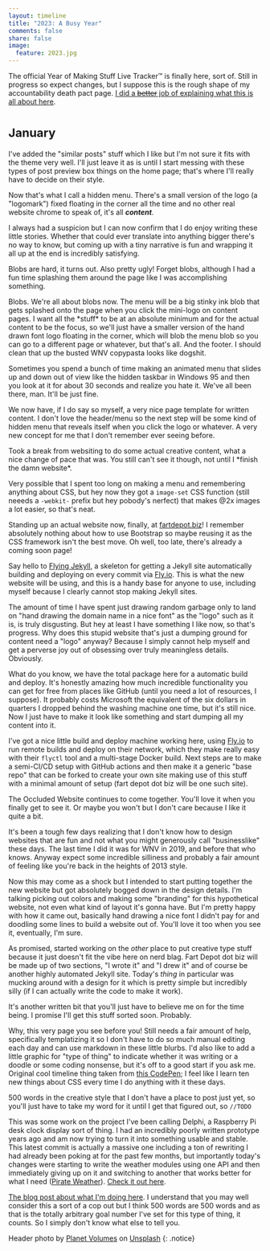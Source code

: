 ```yaml
---
layout: timeline
title: "2023: A Busy Year"
comments: false
share: false
image:
  feature: 2023.jpg
---
```


The official Year of Making Stuff Live Tracker™ is finally here, sort of. Still in progress so expect changes, but I suppose this is the rough shape of my accountability death pact page. <a href="/year-of-stuff/">I did a <strike>better</strike> job of explaining what this is all about here</a>.

<div class="timeline">

  <h1><small>January</small></h1>

  <p>I've added the "similar posts" stuff which I like but I'm not sure it fits with the theme very well. I'll just leave it as is until I start messing with these types of post preview box things on the home page; that's where I'll really have to decide on their style.</p>

  <p>Now that's what I call a hidden menu. There's a small version of the logo (a "logomark") fixed floating in the corner all the time and no other real website chrome to speak of, it's all <strong><em>content</em></strong>.</p>

  <p>I always had a suspicion but I can now confirm that I do enjoy writing these little stories. Whether that could ever translate into anything bigger there's no way to know, but coming up with a tiny narrative is fun and wrapping it all up at the end is incredibly satisfying.</p>

  <p>Blobs are hard, it turns out. Also pretty ugly! Forget blobs, although I had a fun time splashing them around the page like I was accomplishing something.</p>

  <p>Blobs. We're all about blobs now. The menu will be a big stinky ink blob that gets splashed onto the page when you click the mini-logo on content pages. I want all the *stuff* to be at an absolute minimum and for the actual content to be the focus, so we'll just have a smaller version of the hand drawn font logo floating in the corner, which will blob the menu blob so you can go to a different page or whatever, but that's all. And the footer. I should clean that up the busted WNV copypasta looks like dogshit.</p>

  <p>Sometimes you spend a bunch of time making an animated menu that slides up and down out of view like the hidden taskbar in Windows 95 and then you look at it for about 30 seconds and realize you hate it. We've all been there, man. It'll be just fine.</p>

  <p>We now have, if I do say so myself, a very nice page template for written content. I don't love the header/menu so the next step will be some kind of hidden menu that reveals itself when you click the logo or whatever. A very new concept for me that I don't remember ever seeing before.</p>

  <p>Took a break from websiting to do some actual creative content, what a nice change of pace that was. You still can't see it though, not until I *finish the damn website*.</p>

  <p>Very possible that I spent too long on making a menu and remembering anything about CSS, but hey now they got a <code>image-set</code> CSS function (still neeeds a <code>-webkit-</code> prefix but hey pobody's nerfect) that makes @2x images a lot easier, so that's neat.</p>

  <p>Standing up an actual website now, finally, at <a href="https://fartdepot.biz" target="_blank">fartdepot.biz</a>! I remember absolutely nothing about how to use Bootstrap so maybe reusing it as the CSS framework isn't the best move. Oh well, too late, there's already a coming soon page!</p>
  
  <p>Say hello to <a href="https://github.com/pettazz/flying-jekyll" target="_blank">Flying Jekyll</a>, a skeleton for getting a Jekyll site automatically building and deploying on every commit via <a href="https://fly.io" target="_blank">Fly.io</a>. This is what the new website will be using, and this is a handy base for anyone to use, including myself because I clearly cannot stop making Jekyll sites.</p>

  <p>The amount of time I have spent just drawing random garbage only to land on "hand drawing the domain name in a nice font" as the "logo" such as it is, is truly disgusting. But hey at least I have something I like now, so that's progress. Why does this stupid website that's just a dumping ground for content need a "logo" anyway? Because I simply cannot help myself and get a perverse joy out of obsessing over truly meaningless details. Obviously.</p>

  <p>What do you know, we have the total package here for a automatic build and deploy. It's honestly amazing how much incredible functionality you can get for free from places like GitHub (until you need a lot of resources, I suppose). It probably costs Microsoft the equivalent of the six dollars in quarters I dropped behind the washing machine one time, but it's still nice. Now I just have to make it look like something and start dumping all my content into it.</p>

  <p>I've got a nice little build and deploy machine working here, using <a href="https://fly.io" target="_blank">Fly.io</a> to run remote builds and deploy on their network, which they make really easy with their <code>flyctl</code> tool and a multi-stage Docker build. Next steps are to make a semi-CI/CD setup with GitHub actions and then make it a generic "base repo" that can be forked to create your own site making use of this stuff with a minimal amount of setup (fart depot dot biz will be one such site).</p>

  <p>The Occluded Website continues to come together. You'll love it when you finally get to see it. Or maybe you won't but I don't care because I like it quite a bit.</p>

  <p>It's been a tough few days realizing that I don't know how to design websites that are fun and not what you might generously call "businesslike" these days. The last time I did it was for WNV in 2019, and before that who knows. Anyway expect some incredible silliness and probably a fair amount of feeling like you're back in the heights of 2013 style.</p>

  <p>Now this may come as a shock but I intended to start putting together the new website but got absolutely bogged down in the design details. I'm talking picking out colors and making some "branding" for this hypothetical website, not even what kind of layout it's gonna have. But I'm pretty happy with how it came out, basically hand drawing a nice font I didn't pay for and doodling some lines to build a website out of. You'll love it too when you see it, eventually, I'm sure.</p>

  <p>As promised, started working on the <em>other</em> place to put creative type stuff because it just doesn't fit the vibe here on nerd blag. Fart Depot dot biz will be made up of two sections, "I wrote it" and "I drew it" and of course be another highly automated Jekyll site. Today's <em>thing</em> in particular was mucking around with a design for it which is pretty simple but incredibly silly (if I can actually write the code to make it work).</p>

  <p>It's another written bit that you'll just have to believe me on for the time being. I promise I'll get this stuff sorted soon. Probably.</p>

  <p>Why, this very page you see before you! Still needs a fair amount of help, specifically templatizing it so I don't have to do so much manual editing each day and can use markdown in these little blurbs. I'd also like to add a little graphic for "type of thing" to indicate whether it was writing or a doodle or some coding nonsense, but it's off to a good start if you ask me. Original cool timeline thing taken from <a href="https://codepen.io/letsbleachthis/pen/YJgNpv" target="_blank">this CodePen</a>; I feel like I learn ten new things about CSS every time I do anything with it these days.</p>

  <p>500 words in the creative style that I don't have a place to post just yet, so you'll just have to take my word for it until I get that figured out, so <code>//TODO</code></p>

  <p>This was some work on the project I've been calling Delphi, a Raspberry Pi desk clock display sort of thing. I had an incredibly poorly written prototype years ago and am now trying to turn it into something usable and stable. This latest commit is actually a massive one including a ton of rewriting I had already been poking at for the past few months, but importantly today's changes were starting to write the weather modules using one API and then immediately giving up on it and switching to another that works better for what I need (<a href="https://pirateweather.net" target="_blank">Pirate Weather</a>). <a href="https://github.com/pettazz/delphi/commit/8295ab14a8961591cdddccb01901d8fd45cd182a">Check it out here</a>.</p>

  <p><a href="/year-of-stuff/">The blog post about what I'm doing here</a>. I understand that you may well consider this a sort of a cop out but I think 500 words are 500 words and as that is the totally arbitrary goal number I've set for this type of thing, it counts. So I simply don't know what else to tell you.</p>

</div>

Header photo by <a href="https://unsplash.com/@planetvolumes?utm_source=unsplash&utm_medium=referral&utm_content=creditCopyText">Planet Volumes</a> on <a href="https://unsplash.com/photos/v_CQ10cps_Y?utm_source=unsplash&utm_medium=referral&utm_content=creditCopyText">Unsplash</a>
{: .notice}